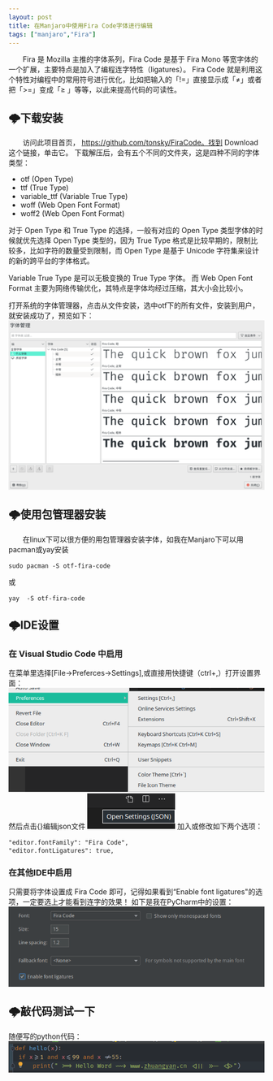 ```yaml
---
layout: post
title: 在Manjaro中使用Fira Code字体进行编辑
tags: ["manjaro","Fira"]
---
```



&emsp;&emsp;Fira 是 Mozilla 主推的字体系列，Fira Code 是基于 Fira Mono 等宽字体的一个扩展，主要特点是加入了编程连字特性（ligatures）。
Fira Code 就是利用这个特性对编程中的常用符号进行优化，比如把输入的「!=」直接显示成「≠」或者把「>=」变成「≥ 」等等，以此来提高代码的可读性。

## 🌩️下载安装
&emsp;&emsp;访问此项目首页， https://github.com/tonsky/FiraCode。找到 Download 这个链接，单击它。 
下载解压后，会有五个不同的文件夹，这是四种不同的字体类型：

  *  otf (Open Type)
  *  ttf (True Type)
  *  variable_ttf (Variable True Type)
  *  woff (Web Open Font Format)
  *  woff2 (Web Open Font Format)

对于 Open Type 和 True Type 的选择，一般有对应的 Open Type 类型字体的时候就优先选择 Open Type 类型的，因为 True Type 格式是比较早期的，限制比较多，比如字符的数量受到限制，而 Open Type 是基于 Unicode 字符集来设计的新的跨平台的字体格式。

Variable True Type 是可以无极变换的 True Type 字体。
而 Web Open Font Format 主要为网络传输优化，其特点是字体均经过压缩，其大小会比较小。

打开系统的字体管理器，点击从文件安装，选中otf下的所有文件，安装到用户，就安装成功了，预览如下：
<img src="/static/img/2020/03-04.png" width = "800px" title="otf-fira-code"/>

## 🌩️使用包管理器安装

&emsp;&emsp;在linux下可以很方便的用包管理器安装字体，如我在Manjaro下可以用pacman或yay安装
~~~
sudo pacman -S otf-fira-code
~~~
或
~~~
yay  -S otf-fira-code
~~~

## 🌩️IDE设置

### 在 Visual Studio Code 中启用
在菜单里选择[File->Preferces->Settings],或直接用快捷键（ctrl+,）打开设置界面：
<img src="/static/img/2020/03-05.png" title="settings"/>
然后点击{}编辑json文件
<img src="/static/img/2020/03-06.png" title="settings"/>
加入或修改如下两个选项：
~~~
"editor.fontFamily": "Fira Code",
"editor.fontLigatures": true,
~~~    

### 在其他IDE中启用
只需要将字体设置成 Fira Code 即可，记得如果看到“Enable font ligatures"的选项，一定要选上才能看到连字的效果！
如下是我在PyCharm中的设置：
<img src="/static/img/2020/03-07.png" title="settings"/>


## 🌩️敲代码测试一下
随便写的python代码：
<img src="/static/img/2020/03-08.png" title="python code"/>



